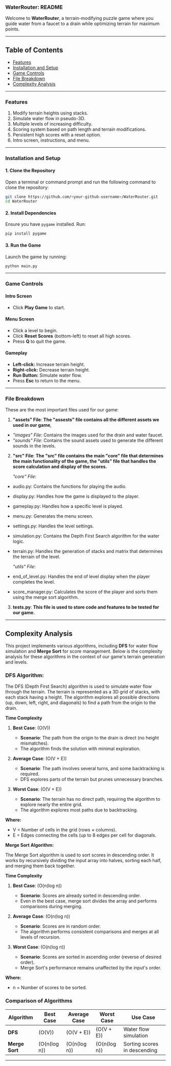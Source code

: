 ### **WaterRouter: README**

Welcome to **WaterRouter**, a terrain-modifying puzzle game where you guide water from a faucet to a drain while optimizing terrain for maximum points. 

---

## Table of Contents
- [Features](#Features)
- [Installation and Setup](#Installation_and_Setup)
- [Game Controls](#Game_Controls)
- [File Breakdown](#File_Breakdown)
- [Complexity Analysis](#Complexity_Analysis)

---

### **Features**
1. Modify terrain heights using stacks.
2. Simulate water flow in pseudo-3D.
3. Multiple levels of increasing difficulty.
4. Scoring system based on path length and terrain modifications.
5. Persistent high scores with a reset option.
6. Intro screen, instructions, and menu.

---

### **Installation and Setup**

#### **1. Clone the Repository**
Open a terminal or command prompt and run the following command to clone the repository:
```bash
git clone https://github.com/<your-github-username>/WaterRouter.git
cd WaterRouter
```

#### **2. Install Dependencies**
Ensure you have `pygame` installed. Run:
```bash
pip install pygame
```

#### **3. Run the Game**
Launch the game by running:
```bash
python main.py
```

---

### **Game Controls**

#### **Intro Screen**
- Click **Play Game** to start.

#### **Menu Screen**
- Click a level to begin.
- Click **Reset Scores** (bottom-left) to reset all high scores.
- Press **Q** to quit the game.

#### **Gameplay**
- **Left-click:** Increase terrain height.
- **Right-click:** Decrease terrain height.
- **Run Button:** Simulate water flow.
- Press **Esc** to return to the menu.

---

### **File Breakdown**
These are the most important files used for our game:

1) **"assets" File**:
**The "assests" file contains all the different assets we used in our game**,
- *"images" File*: Contains the images used for the drain and water faucet.
- *"sounds" File*: Contains the sound assets used to generate the different sounds in the levels.
2) **"src" File**:
**The "src" file contains the main "core" file that determines the main functionality of the game, the "utils" file that handles the score calculation and display of the scores.**
  
    *"core" File*:
  - audio.py: Contains the functions for playing the audio.
  - display.py: Handles how the game is displayed to the player.
  - gameplay.py: Handles how a specific level is played.
  - menu.py: Generates the menu screen.
  - settings.py: Handles the level settings.
  - simulation.py: Contains the Depth First Search algorithm for the water logic.
  - terrain.py: Handles the generation of stacks and matrix that determines the terrain of the level.

    *"utils" File*:
  - end_of_level.py: Handles the end of level display when the player completes the level.
  - score_manager.py: Calculates the score of the player and sorts them using the merge sort algorithm.
3) **tests.py**:
**This file is used to store code and features to be tested for our game.**

---

## Complexity Analysis

This project implements various algorithms, including **DFS** for water flow simulation and **Merge Sort** for score management. Below is the complexity analysis for these algorithms in the context of our game's terrain generation and levels.

### **DFS Algorithm:**

The DFS (Depth First Search) algorithm is used to simulate water flow through the terrain. The terrain is represented as a 3D grid of stacks, with each stack having a height. The algorithm explores all possible directions (up, down, left, right, and diagonals) to find a path from the origin to the drain.

**Time Complexity**
1. **Best Case**: \(O(V)\)
   - **Scenario**: The path from the origin to the drain is direct (no height mismatches).
   - The algorithm finds the solution with minimal exploration.

2. **Average Case**: \(O(V + E)\)
   - **Scenario**: The path involves several turns, and some backtracking is required.
   - DFS explores parts of the terrain but prunes unnecessary branches.

3. **Worst Case**: \(O(V + E)\)
   - **Scenario**: The terrain has no direct path, requiring the algorithm to explore nearly the entire grid.
   - The algorithm explores most paths due to backtracking.

**Where:**
- V = Number of cells in the grid (rows × columns).
- E = Edges connecting the cells (up to 8 edges per cell for diagonals.

**Merge Sort Algorithm:**

The Merge Sort algorithm is used to sort scores in descending order. It works by recursively dividing the input array into halves, sorting each half, and merging them back together.

**Time Complexity**
1. **Best Case**: \(O(n(log n)\)
   - **Scenario**: Scores are already sorted in descending order.
   - Even in the best case, merge sort divides the array and performs comparisons during merging.

2. **Average Case**: \(O(n(log n)\)
   - **Scenario**: Scores are in random order.
   - The algorithm performs consistent comparisons and merges at all levels of recursion.

3. **Worst Case**: \(O(n(log n)\)
   - **Scenario**: Scores are sorted in ascending order (reverse of desired order).
   - Merge Sort's performance remains unaffected by the input's order.

**Where:**
- n = Number of scores to be sorted.


### **Comparison of Algorithms**

| Algorithm       | Best Case       | Average Case    | Worst Case      | Use Case                     |
|------------------|-----------------|-----------------|-----------------|------------------------------|
| **DFS**         | \(O(V)\)        | \(O(V + E)\)    | \(O(V + E)\)    | Water flow simulation        |
| **Merge Sort**  | \(O(n(log n)\) | \(O(n(log n)\) | \(O(n(log n)\) | Sorting scores in descending |

---



  
  
  



